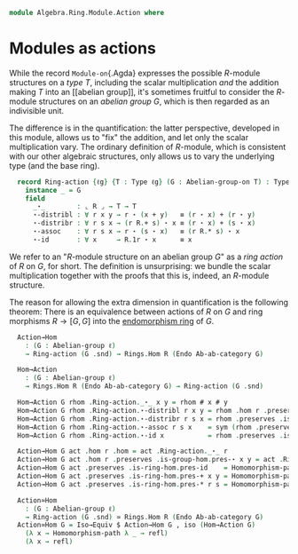 <!--
```agda
open import Algebra.Group.Notation
open import Algebra.Ring.Module
open import Algebra.Group.Ab
open import Algebra.Group
open import Algebra.Ring

open import Cat.Displayed.Univalence.Thin
open import Cat.Abelian.Instances.Ab
open import Cat.Abelian.Base
open import Cat.Abelian.Endo
open import Cat.Prelude hiding (_+_)
```
-->

```agda
module Algebra.Ring.Module.Action where
```

# Modules as actions

While the record `Module-on`{.Agda} expresses the possible $R$-module
structures on a _type_ $T$, including the scalar multiplication _and_
the addition making $T$ into an [[abelian group]], it's sometimes
fruitful to consider the $R$-module structures on an _abelian group_
$G$, which is then regarded as an indivisible unit.

The difference is in the quantification: the latter perspective,
developed in this module, allows us to "fix" the addition, and let only
the scalar multiplication vary. The ordinary definition of $R$-module,
which is consistent with our other algebraic structures, only allows us
to vary the underlying type (and the base ring).

<!--
```agda
module _ {ℓ} (R : Ring ℓ) where
  private module R = Ring-on (R .snd)
  open Additive-notation ⦃ ... ⦄
```
-->

```agda
  record Ring-action {ℓg} {T : Type ℓg} (G : Abelian-group-on T) : Type (ℓ ⊔ ℓg) where
    instance _ = G
    field
      _⋆_        : ⌞ R ⌟ → T → T
      ⋆-distribl : ∀ r x y → r ⋆ (x + y)   ≡ (r ⋆ x) + (r ⋆ y)
      ⋆-distribr : ∀ r s x → (r R.+ s) ⋆ x ≡ (r ⋆ x) + (s ⋆ x)
      ⋆-assoc    : ∀ r s x → r ⋆ (s ⋆ x)   ≡ (r R.* s) ⋆ x
      ⋆-id       : ∀ x     → R.1r ⋆ x      ≡ x
```

We refer to an "$R$-module structure on an abelian group $G$" as a _ring
action_ of $R$ on $G$, for short. The definition is unsurprising: we
bundle the scalar multiplication together with the proofs that this is,
indeed, an $R$-module structure.

<!--
```agda
  Action→Module-on
    : ∀ {ℓg} {T : Type ℓg} {G : Abelian-group-on T}
    → Ring-action G → Module-on R T
  Action→Module : ∀ {ℓg} (G : Abelian-group ℓg)
    → Ring-action (G .snd) → Module R ℓg

  Action→Module-on {G = G} act = mod where
    instance _ = G
    mod : Module-on R _
    mod .Module-on._+_ = _
    mod .Module-on._⋆_ = act .Ring-action._⋆_
    mod .Module-on.has-is-mod = record
      { has-is-ab = G .Abelian-group-on.has-is-ab ; Ring-action act }

  Action→Module G act .fst = G .fst
  Action→Module G act .snd = Action→Module-on act
```
-->

The reason for allowing the extra dimension in quantification is the
following theorem: There is an equivalence between actions of $R$ on $G$
and ring morphisms $R \to [G,G]$ into the [endomorphism ring] of $G$.

[endomorphism ring]: Cat.Abelian.Endo.html

```agda
  Action→Hom
    : (G : Abelian-group ℓ)
    → Ring-action (G .snd) → Rings.Hom R (Endo Ab-ab-category G)

  Hom→Action
    : (G : Abelian-group ℓ)
    → Rings.Hom R (Endo Ab-ab-category G) → Ring-action (G .snd)
```

```agda
  Hom→Action G rhom .Ring-action._⋆_ x y = rhom # x # y
  Hom→Action G rhom .Ring-action.⋆-distribl r x y = rhom .hom r .preserves .is-group-hom.pres-⋆ _ _
  Hom→Action G rhom .Ring-action.⋆-distribr r s x = rhom .preserves .is-ring-hom.pres-+ r s #ₚ x
  Hom→Action G rhom .Ring-action.⋆-assoc r s x    = sym (rhom .preserves .is-ring-hom.pres-* r s #ₚ x)
  Hom→Action G rhom .Ring-action.⋆-id x           = rhom .preserves .is-ring-hom.pres-id #ₚ x

  Action→Hom G act .hom r .hom = act .Ring-action._⋆_ r
  Action→Hom G act .hom r .preserves .is-group-hom.pres-⋆ x y = act .Ring-action.⋆-distribl r x y
  Action→Hom G act .preserves .is-ring-hom.pres-id    = Homomorphism-path λ i → act .Ring-action.⋆-id _
  Action→Hom G act .preserves .is-ring-hom.pres-+ x y = Homomorphism-path λ i → act .Ring-action.⋆-distribr _ _ _
  Action→Hom G act .preserves .is-ring-hom.pres-* r s = Homomorphism-path λ x → sym (act .Ring-action.⋆-assoc _ _ _)

  Action≃Hom
    : (G : Abelian-group ℓ)
    → Ring-action (G .snd) ≃ Rings.Hom R (Endo Ab-ab-category G)
  Action≃Hom G = Iso→Equiv $ Action→Hom G , iso (Hom→Action G)
    (λ x → Homomorphism-path λ _ → refl)
    (λ x → refl)
```
